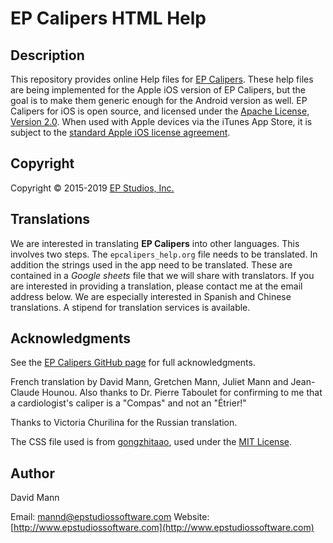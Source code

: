 EP Calipers HTML Help
=====================

## Description
This repository provides online Help files for [EP Calipers](https://github.com/mannd/epcalipers).   These help files are being implemented for the Apple iOS version of EP Calipers, but the goal is to make them generic enough for the Android version as well.  EP Calipers for iOS is open source, and licensed under the [Apache License, Version 2.0](http://www.apache.org/licenses/LICENSE-2.0.html).  When used with Apple devices via the iTunes App Store, it is subject to the [standard Apple iOS license agreement](http://images.apple.com/legal/sla/docs/AppleStoreApp.pdf).

## Copyright
Copyright © 2015-2019 [EP Studios, Inc.](http://www.epstudiossoftware.com)

## Translations
We are interested in translating **EP Calipers** into other languages.  This involves two steps.  The `epcalipers_help.org` file needs to be translated.  In addition the strings used in the app need to be translated.  These are contained in a *Google sheets* file that we will share with translators.  If you are interested in providing a translation, please contact me at the email address below.  We are especially interested in Spanish and Chinese translations.  A stipend for translation services is available.

## Acknowledgments
See the [EP Calipers GitHub page](https://github.com/mannd/epcalipers) for full acknowledgments.

French translation by David Mann, Gretchen Mann, Juliet Mann and Jean-Claude Hounou.  Also thanks to Dr. Pierre Taboulet for confirming to me that a cardiologist's caliper is a "Compas" and not an "Étrier!"

Thanks to Victoria Churilina for the Russian translation.

The CSS file used is from [gongzhitaao](https://github.com/gongzhitaao/orgcss), used under the [MIT License](https://github.com/gongzhitaao/orgcss/blob/master/LICENSE.md).

## Author
David Mann

Email: [mannd@epstudiossoftware.com](mailto:mannd@epstudiossoftware.com)
Website: [http://www.epstudiossoftware.com](http://www.epstudiossoftware.com)
